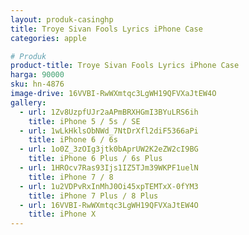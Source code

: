```yaml
---
layout: produk-casinghp
title: Troye Sivan Fools Lyrics iPhone Case
categories: apple

# Produk
product-title: Troye Sivan Fools Lyrics iPhone Case
harga: 90000
sku: hn-4876
image-drive: 16VVBI-RwWXmtqc3LgWH19QFVXaJtEW4O
gallery:
  - url: 1Zv8UzpfUJr2aAPmBRXHGmI3BYuLRS6ih
    title: iPhone 5 / 5s / SE
  - url: 1wLkHklsObNWd_7NtDrXfl2diF5366aPi
    title: iPhone 6 / 6s
  - url: 1o0Z_3zOIg3jtk0bAprUW2K2eZW2cI9BG
    title: iPhone 6 Plus / 6s Plus
  - url: 1HROcv7Ras93Ijs1IZ5TJm39WKPF1uelN
    title: iPhone 7 / 8
  - url: 1u2VDPvRxInMhJ0Oi45xpTEMTxX-0fYM3
    title: iPhone 7 Plus / 8 Plus
  - url: 16VVBI-RwWXmtqc3LgWH19QFVXaJtEW4O
    title: iPhone X
---
```

